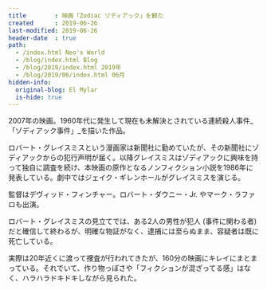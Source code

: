 ```yaml
---
title        : 映画「Zodiac ゾディアック」を観た
created      : 2019-06-26
last-modified: 2019-06-26
header-date  : true
path:
  - /index.html Neo's World
  - /blog/index.html Blog
  - /blog/2019/index.html 2019年
  - /blog/2019/06/index.html 06月
hidden-info:
  original-blog: El Mylar
  is-hide: true
---
```


2007年の映画。1960年代に発生して現在も未解決とされている連続殺人事件_「ゾディアック事件」_を描いた作品。

ロバート・グレイスミスという漫画家は新聞社に勤めていたが、その新聞社にゾディアックからの犯行声明が届く。以降グレイスミスはゾディアックに興味を持って独自に調査を続け、本映画の原作となるノンフィクション小説を1986年に発表している。劇中ではジェイク・ギレンホールがグレイスミスを演じる。

監督はデヴィッド・フィンチャー。ロバート・ダウニー・Jr. やマーク・ラファロも出演。

ロバート・グレイスミスの見立てでは、ある2人の男性が犯人 (事件に関わる者) だと確信して終わるが、明確な物証がなく、逮捕には至らぬまま、容疑者は既に死亡している。

実際は20年近くに渡って捜査が行われてきたが、160分の映画にキレイにまとまっている。それでいて、作り物っぽさや「フィクションが混ざってる感」はなく、ハラハラドキドキしながら見られた。

